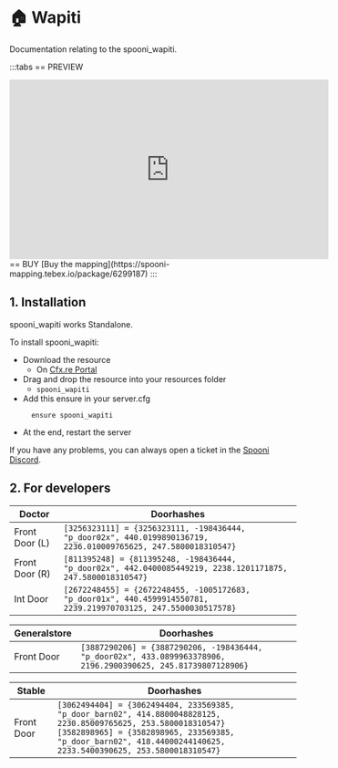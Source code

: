 # 🏠 Wapiti
Documentation relating to the spooni_wapiti.

:::tabs
== PREVIEW
<iframe width="560" height="315" src="https://www.youtube.com/embed/y6dUeDUtCmA?si=gFMr8ZLDhjIPulSc" frameborder="0" allow="accelerometer; autoplay; clipboard-write; encrypted-media; gyroscope; picture-in-picture; web-share" referrerpolicy="strict-origin-when-cross-origin" allowfullscreen></iframe>
== BUY
[Buy the mapping](https://spooni-mapping.tebex.io/package/6299187)
:::

## 1. Installation
spooni_wapiti works Standalone.  

To install spooni_wapiti:
- Download the resource
  - On [Cfx.re Portal](https://portal.cfx.re/)
- Drag and drop the resource into your resources folder
  - `spooni_wapiti`
- Add this ensure in your server.cfg
  ```
    ensure spooni_wapiti
  ```
- At the end, restart the server

If you have any problems, you can always open a ticket in the [Spooni Discord](https://discord.gg/spooni).

## 2. For developers
| Doctor                    | Doorhashes
|---------------------------|----------------------------------------------------------------------------------|
| Front Door (L)            | `[3256323111] = {3256323111, -198436444, "p_door02x", 440.0199890136719, 2236.010009765625, 247.5800018310547}`
| Front Door (R)            | `[811395248] = {811395248, -198436444, "p_door02x", 442.0400085449219, 2238.1201171875, 247.5800018310547}`
| Int Door                  | `[2672248455] = {2672248455, -1005172683, "p_door01x", 440.4599914550781, 2239.219970703125, 247.5500030517578}`


| Generalstore                     | Doorhashes
|---------------------------|----------------------------------------------------------------------------------|
| Front Door                | `[3887290206] = {3887290206, -198436444, "p_door02x", 433.0899963378906, 2196.2900390625, 245.81739807128906}`

| Stable                    | Doorhashes
|---------------------------|----------------------------------------------------------------------------------|
| Front Door                | `[3062494404] = {3062494404, 233569385, "p_door_barn02", 414.8800048828125, 2230.85009765625, 253.5800018310547}` <br> `[3582898965] = {3582898965, 233569385, "p_door_barn02", 418.44000244140625, 2233.5400390625, 253.5800018310547}`
